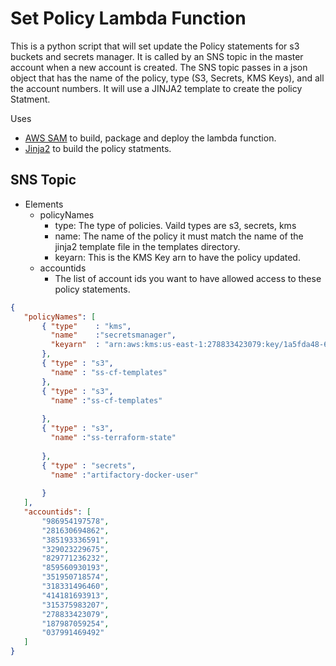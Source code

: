 # Set Policy Lambda Function

This is a python script that will set update the Policy statements for s3 buckets and secrets manager. It is called by 
an SNS topic in the master account when a new account is created.  The SNS topic passes in a json object that has the 
name of the policy, type (S3, Secrets, KMS Keys), and all the account numbers. It will use a JINJA2 template to create 
the policy Statment.

Uses
* [AWS SAM](https://aws.amazon.com/serverless/sam/) to build, package and deploy the lambda function.
* [Jinja2](http://jinja.pocoo.org/) to build the policy statments.


## SNS Topic

* Elements
  * policyNames
    * type: The type of policies. Vaild types are s3, secrets, kms
    * name: The name of the policy it must match the name of the jinja2 template file in the templates directory. 
    * keyarn: This is the KMS Key arn to have the policy updated.
  * accountids
    * The list of account ids you want to have allowed access to these policy statements.


```json
{
   "policyNames": [ 
       { "type"    : "kms",
         "name"    :"secretsmanager",
         "keyarn"  : "arn:aws:kms:us-east-1:278833423079:key/1a5fda48-6bda-4a56-9c60-22ccb0fb8348"
       },
       { "type" : "s3",
         "name" : "ss-cf-templates" 
       },
       { "type" : "s3",
         "name" :"ss-cf-templates"
       
       },
       { "type" : "s3",
         "name" :"ss-terraform-state"
       
       },
       { "type" : "secrets",
         "name" :"artifactory-docker-user"
       
       }
   ],
   "accountids": [
       "986954197578",
       "281630694862",
       "385193336591",
       "329023229675",
       "829771236232",
       "859560930193",
       "351950718574",
       "318331496460",
       "414181693913",
       "315375983207",
       "278833423079",
       "187987059254",
       "037991469492"
   ]
}
```





